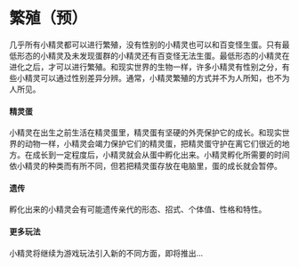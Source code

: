 # 繁殖（预）

几乎所有小精灵都可以进行繁殖，没有性别的小精灵也可以和百变怪生蛋。只有最低形态的小精灵及未发现蛋群的小精灵还有百变怪无法生蛋。最低形态的小精灵在进化之后，才可以进行繁殖。和现实世界的生物一样，许多小精灵有性别之分，有些小精灵可以通过性别差异分辨。通常，小精灵繁殖的方式并不为人所知，也不为人所见。

#### 精灵蛋

小精灵在出生之前生活在精灵蛋里，精灵蛋有坚硬的外壳保护它的成长。和现实世界的动物一样，小精灵会竭力保护它们的精灵蛋，把精灵蛋守护在离它们很近的地方。在成长到一定程度后，小精灵就会从蛋中孵化出来。小精灵孵化所需要的时间依小精灵的种类而有所不同，但若把精灵蛋存放在电脑里，蛋的成长就会暂停。

#### 遗传

孵化出来的小精灵会有可能遗传亲代的形态、招式、个体值、性格和特性。

#### 更多玩法

小精灵将继续为游戏玩法引入新的不同方面，即将推出...
